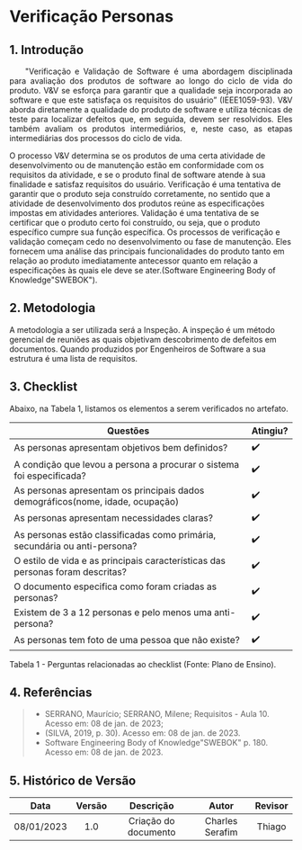 # Verificação Personas


## 1. Introdução
<p align="justify">&emsp;&emsp;"Verificação e Validação de Software é uma abordagem 
disciplinada para avaliação dos produtos de software ao longo do ciclo de vida do 
produto. V&V se esforça para garantir que a qualidade seja incorporada ao software 
e que este satisfaça os requisitos do usuário” (IEEE1059-93).
V&V aborda diretamente a qualidade do produto de software e utiliza técnicas de 
teste para localizar defeitos que, em seguida, devem ser resolvidos. Eles também 
avaliam os produtos intermediários, e, neste caso, as etapas intermediárias dos 
processos do ciclo de vida.

O processo V&V determina se os produtos de uma certa atividade de 
desenvolvimento ou de manutenção estão em conformidade com os requisitos da 
atividade, e se o produto final de software atende à sua finalidade e satisfaz 
requisitos do usuário. Verificação é uma tentativa de garantir que o produto seja 
construído corretamente, no sentido que a atividade de desenvolvimento dos 
produtos reúne as especificações impostas em atividades anteriores. Validação é 
uma tentativa de se certificar que o produto certo foi construído, ou seja, que o 
produto específico cumpre sua função específica. Os processos de verificação e 
validação começam cedo no desenvolvimento ou fase de manutenção. Eles 
fornecem uma análise das principais funcionalidades do produto tanto em relação ao 
produto imediatamente antecessor quanto em relação a especificações às quais ele 
deve se ater.(Software Engineering Body of Knowledge"SWEBOK").
</p>


## 2. Metodologia
A metodologia a ser utilizada será a Inspeção. A inspeção é um método gerencial de reuniões as quais objetivam descobrimento de defeitos em documentos. Quando produzidos por Engenheiros de Software a sua estrutura é uma lista de requisitos.

## 3. Checklist

Abaixo, na Tabela 1, listamos os elementos a serem verificados no artefato.

| Questões                                                                       | Atingiu? |
|--------------------------------------------------------------------------------|----------|
| As personas apresentam objetivos bem definidos?                                |    ✔️    | 
| A condição que levou a persona a procurar o sistema foi especificada?          |    ✔️    | 
| As personas apresentam os principais dados demográficos(nome, idade, ocupação) |    ✔️    | 
| As personas apresentam necessidades claras?                                    |    ✔️    | 
| As personas estão classificadas como primária, secundária ou anti-persona?     |    ✔️    | 
| O estilo de vida e as principais características das personas foram descritas? |    ✔️    | 
| O documento especifica como foram criadas as personas?                         |    ✔️    |
| Existem de 3 a 12 personas e pelo menos uma anti-persona?                      |    ✔️    | 
| As personas tem foto de uma pessoa que não existe?                             |    ✔️    | 


<p> Tabela 1 - Perguntas relacionadas ao checklist (Fonte: Plano de Ensino).</p>


## 4. Referências

> - SERRANO, Maurício; SERRANO, Milene; Requisitos - Aula 10. Acesso em: 08 de jan. de 2023;
> - (SILVA, 2019, p. 30). Acesso em: 08 de jan. de 2023.
> - Software Engineering Body of Knowledge"SWEBOK" p. 180. Acesso em: 08 de jan. de 2023.



## 5. Histórico de Versão
| Data       | Versão |       Descrição       |      Autor      |    Revisor    |
|:----------:|:------:|:---------------------:|:---------------:|:-------------:|
| 08/01/2023 |  1.0   | Criação do documento  | Charles Serafim |    Thiago     |

